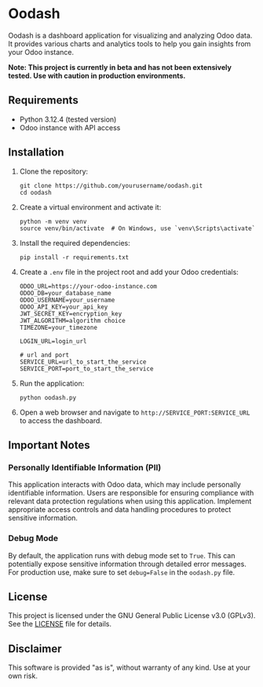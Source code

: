 # Oodash

Oodash is a dashboard application for visualizing and analyzing Odoo data. It provides various charts and analytics tools to help you gain insights from your Odoo instance.

**Note: This project is currently in beta and has not been extensively tested. Use with caution in production environments.**

## Requirements

- Python 3.12.4 (tested version)
- Odoo instance with API access

## Installation

1. Clone the repository:
   ```
   git clone https://github.com/yourusername/oodash.git
   cd oodash
   ```

2. Create a virtual environment and activate it:
   ```
   python -m venv venv
   source venv/bin/activate  # On Windows, use `venv\Scripts\activate`
   ```

3. Install the required dependencies:
   ```
   pip install -r requirements.txt
   ```

4. Create a `.env` file in the project root and add your Odoo credentials:
   ```
   ODOO_URL=https://your-odoo-instance.com
   ODOO_DB=your_database_name
   ODOO_USERNAME=your_username
   ODOO_API_KEY=your_api_key
   JWT_SECRET_KEY=encryption_key
   JWT_ALGORITHM=algorithm choice
   TIMEZONE=your_timezone

   LOGIN_URL=login_url

   # url and port
   SERVICE_URL=url_to_start_the_service
   SERVICE_PORT=port_to_start_the_service
   ```

5. Run the application:
   ```
   python oodash.py
   ```

6. Open a web browser and navigate to `http://SERVICE_PORT:SERVICE_URL` to access the dashboard.

## Important Notes

### Personally Identifiable Information (PII)
This application interacts with Odoo data, which may include personally identifiable information. Users are responsible for ensuring compliance with relevant data protection regulations when using this application. Implement appropriate access controls and data handling procedures to protect sensitive information.

### Debug Mode
By default, the application runs with debug mode set to `True`. This can potentially expose sensitive information through detailed error messages. For production use, make sure to set `debug=False` in the `oodash.py` file.

## License

This project is licensed under the GNU General Public License v3.0 (GPLv3). See the [LICENSE](LICENSE) file for details.

## Disclaimer

This software is provided "as is", without warranty of any kind. Use at your own risk.
